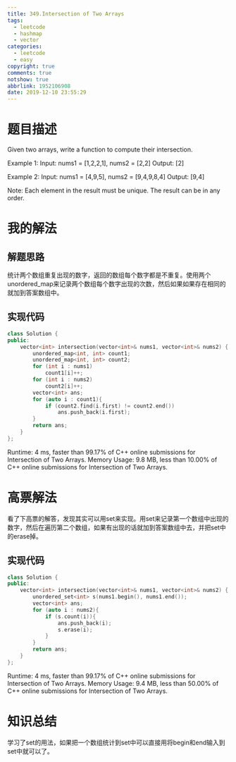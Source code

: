 ```yaml
---
title: 349.Intersection of Two Arrays
tags:
  - leetcode
  - hashmap
  - vector
categories:
  - leetcode
  - easy
copyright: true
comments: true
notshow: true
abbrlink: 1952106908
date: 2019-12-10 23:55:29
---
```

# 题目描述
Given two arrays, write a function to compute their intersection.

Example 1:
Input: nums1 = [1,2,2,1], nums2 = [2,2]
Output: [2]

Example 2:
Input: nums1 = [4,9,5], nums2 = [9,4,9,8,4]
Output: [9,4]

Note:
Each element in the result must be unique.
The result can be in any order.

# 我的解法
## 解题思路
统计两个数组重复出现的数字，返回的数组每个数字都是不重复。使用两个unordered_map来记录两个数组每个数字出现的次数，然后如果如果存在相同的就加到答案数组中。
## 实现代码
```C++
class Solution {
public:
    vector<int> intersection(vector<int>& nums1, vector<int>& nums2) {
        unordered_map<int, int> count1;
        unordered_map<int, int> count2;
        for (int i : nums1)
            count1[i]++;
        for (int i : nums2)
            count2[i]++;
        vector<int> ans;
        for (auto i : count1){
            if (count2.find(i.first) != count2.end())
                ans.push_back(i.first);
        }
        return ans;
    }
};
```
Runtime: 4 ms, faster than 99.17% of C++ online submissions for Intersection of Two Arrays.
Memory Usage: 9.8 MB, less than 10.00% of C++ online submissions for Intersection of Two Arrays.
# 高票解法
看了下高票的解答，发现其实可以用set来实现。用set来记录第一个数组中出现的数字，然后在遍历第二个数组，如果有出现的话就加到答案数组中去，并把set中的erase掉。

## 实现代码
```C++
class Solution {
public:
    vector<int> intersection(vector<int>& nums1, vector<int>& nums2) {
        unordered_set<int> s(nums1.begin(), nums1.end());
        vector<int> ans;
        for (auto i : nums2){
            if (s.count(i)){
                ans.push_back(i);
                s.erase(i);
            }
        }
        return ans;
    }
};
```
Runtime: 4 ms, faster than 99.17% of C++ online submissions for Intersection of Two Arrays.
Memory Usage: 9.4 MB, less than 50.00% of C++ online submissions for Intersection of Two Arrays.
# 知识总结
学习了set的用法，如果把一个数组统计到set中可以直接用将begin和end输入到set中就可以了。